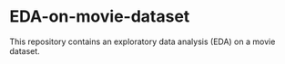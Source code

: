 # EDA-on-movie-dataset
This repository contains an exploratory data analysis (EDA) on a movie dataset.
